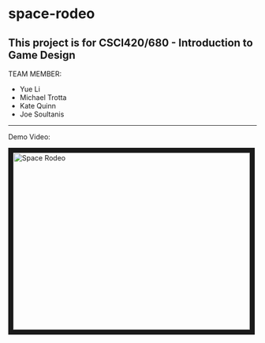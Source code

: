 space-rodeo
===========

This project is for CSCI420/680 - Introduction to Game Design
---
TEAM MEMBER:
* Yue Li 
* Michael Trotta
* Kate Quinn 
* Joe Soultanis

---
Demo Video:

<a href="http://www.youtube.com/watch?feature=player_embedded&v=lU942W5d_IU
" target="_blank"><img src="http://img.youtube.com/vi/lU942W5d_IU/0.jpg" 
alt="Space Rodeo" width="480" height="360" border="10" /></a>
